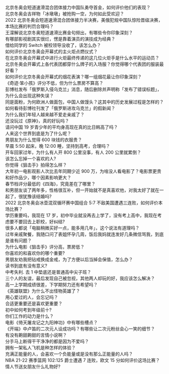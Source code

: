 北京冬奥会短道速滑混合团体接力中国队勇夺首金，如何评价他们的表现？  
北京冬奥会吉祥物「冰墩墩」被抢购一空，为何如此受欢迎？  
2022 北京冬奥会短道速滑混合团体接力半决赛，美俄犯规中国队惊险晋级决赛，本场比赛的判罚合理吗？  
王濛解说北京冬奥短道速滑比赛金句频出，有哪些令你印象深刻？  
有哪部影视剧其实很烂，愣是靠着演员的演技成为经典？  
借给同学的 Switch 被校领导没收了，该怎么办？  
如何评价北京冬奥会开幕式的主火炬点燃仪式？  
在北京冬奥会开幕式中进行火炬最终传递的这几位火炬手是什么水平的运动员？  
北京冬奥会开幕式上各代表团都穿什么牌子的入场服？你觉得哪个代表团的服装最好看？  
如何评价北京冬奥会开幕式的烟花表演？哪一组烟花最让你印象深刻？  
《奇迹·笨小孩》评分不低，但为什么票房不算高？  
彭博社发布「俄罗斯入侵乌克兰」消息，随后删除并声明称「发布了错误标题」，为什么会出现这种失误？  
同是面粉，为何欧洲人做面包，中国人做馒头？这其中的历史发展过程是怎样的？  
如何看待彭博社刊发了「俄罗斯进攻乌克兰」的假新闻？  
为什么我们年轻人越来越不爱走亲戚了？  
还没玩过《原神》，真的好玩吗？  
请问中国 19 岁青少年的平均身高现在真的比日韩高了吗？  
人来这个世界到底是为了什么呢？  
男朋友为什么觉得 600 块钱的衣服贵？  
早晨 5:50 起床，晚 12:00 睡，坚持到高考，合理吗？  
开车回家过年，为什么有人开 800 公里没事，有人 200 公里就累倒？  
该怎么忘掉一个喜欢的人?  
你觉得《狙击手》拍得怎么样？  
大年初一电影观影人次比去年同期少近 900 万，为啥没人看电影了？电影票更贵和好作品少，哪个因素影响更大？  
春节档评分最低的《四海》，究竟差在了哪里？  
和男朋友谈了两年多，性格很互补，但一开始就不是真喜欢他，对我太好了就在一起了，很犹豫该结婚吗?  
2022 北京冬奥会冰壶混双循环赛中国组合 5:7 不敌美国遭遇三连败，如何评价本场比赛？  
学历重要吗，我现在 17 岁，初中毕业就没再去上学了，没有考上高中，我现在考虑要不要回去上职校，好纠结?  
很多人都说「电脑稍微买好一点，能多用几年」，这个说法有道理吗？  
过年亲戚聚餐，我随口问了表姐怀孕几周，饭后我妈就连发好几条微信骂我，到底是谁有问题？  
为什么电影《狙击手》评分高，票房低？  
你喜欢的和喜欢你的哪个重要?  
男朋友劝我把钻戒换成金戒，为了方便以后当掉会保值，怎么办？  
读书到底有没有意义?  
中考失利. 去 1 中垫底还是普通高中尖子班？  
三个人的友谊，最后发现自己被忽视，其他两人却玩的好，我应该怎么解决？  
高一上学期成绩很差，下学期努力还有希望吗？  
《英雄联盟》为什么不出怪物英雄了？  
用心爱过的人，会忘记吗？  
合适更重要还是喜欢更重要？  
初中如何考到年级前十?  
你们工作的动力是什么？  
电影《倚天屠龙记之九阳神功》中有哪些槽点？  
《开端》中卢笛的二次元人设成功吗？有哪些让二次元粉丝会心一笑的细节？  
有没有齁甜齁甜的言情小说啊？  
分手马上断得干干净净的都是因为不爱吗？  
拥有一架私人飞机是种怎样的体验？  
充满正能量的人，会喜欢一个负能量或是没有那么正能量的人吗？  
NBA 21-22 赛季篮网 102:125 爵士遭遇 7 连败，欧文 15 分如何评价这场比赛？  
情人节送女朋友什么礼物好?  
